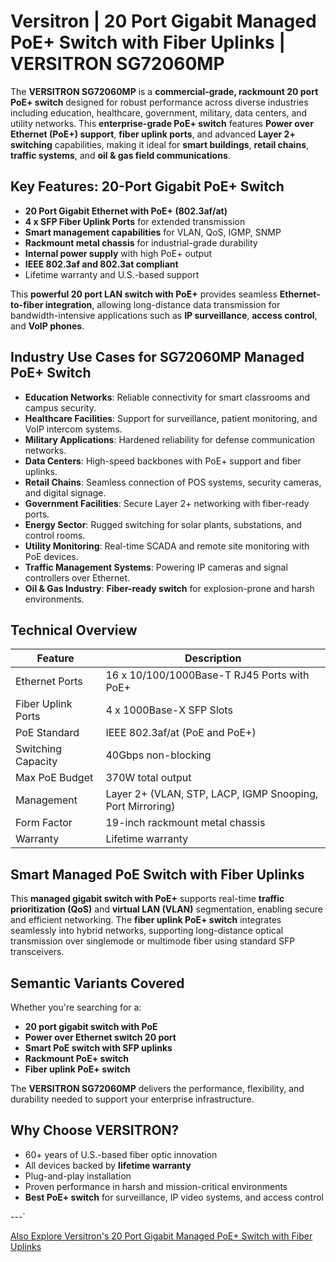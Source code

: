 # Versitron | 20 Port Gigabit Managed PoE+ Switch with Fiber Uplinks | VERSITRON SG72060MP

The **VERSITRON SG72060MP** is a **commercial-grade, rackmount 20 port PoE+ switch** designed for robust performance across diverse industries including education, healthcare, government, military, data centers, and utility networks. This **enterprise-grade PoE+ switch** features **Power over Ethernet (PoE+) support**, **fiber uplink ports**, and advanced **Layer 2+ switching** capabilities, making it ideal for **smart buildings**, **retail chains**, **traffic systems**, and **oil & gas field communications**.

## Key Features: 20-Port Gigabit PoE+ Switch

- **20 Port Gigabit Ethernet with PoE+ (802.3af/at)**
- **4 x SFP Fiber Uplink Ports** for extended transmission
- **Smart management capabilities** for VLAN, QoS, IGMP, SNMP
- **Rackmount metal chassis** for industrial-grade durability
- **Internal power supply** with high PoE+ output
- **IEEE 802.3af and 802.3at compliant**
- Lifetime warranty and U.S.-based support

This **powerful 20 port LAN switch with PoE+** provides seamless **Ethernet-to-fiber integration**, allowing long-distance data transmission for bandwidth-intensive applications such as **IP surveillance**, **access control**, and **VoIP phones**.

## Industry Use Cases for SG72060MP Managed PoE+ Switch

- **Education Networks**: Reliable connectivity for smart classrooms and campus security.
- **Healthcare Facilities**: Support for surveillance, patient monitoring, and VoIP intercom systems.
- **Military Applications**: Hardened reliability for defense communication networks.
- **Data Centers**: High-speed backbones with PoE+ support and fiber uplinks.
- **Retail Chains**: Seamless connection of POS systems, security cameras, and digital signage.
- **Government Facilities**: Secure Layer 2+ networking with fiber-ready ports.
- **Energy Sector**: Rugged switching for solar plants, substations, and control rooms.
- **Utility Monitoring**: Real-time SCADA and remote site monitoring with PoE devices.
- **Traffic Management Systems**: Powering IP cameras and signal controllers over Ethernet.
- **Oil & Gas Industry**: **Fiber-ready switch** for explosion-prone and harsh environments.

## Technical Overview

| Feature                         | Description                                                   |
|---------------------------------|---------------------------------------------------------------|
| Ethernet Ports                  | 16 x 10/100/1000Base-T RJ45 Ports with PoE+                   |
| Fiber Uplink Ports              | 4 x 1000Base-X SFP Slots                                      |
| PoE Standard                    | IEEE 802.3af/at (PoE and PoE+)                                |
| Switching Capacity              | 40Gbps non-blocking                                           |
| Max PoE Budget                  | 370W total output                                             |
| Management                      | Layer 2+ (VLAN, STP, LACP, IGMP Snooping, Port Mirroring)    |
| Form Factor                     | 19-inch rackmount metal chassis                              |
| Warranty                        | Lifetime warranty                                             |

## Smart Managed PoE Switch with Fiber Uplinks

This **managed gigabit switch with PoE+** supports real-time **traffic prioritization (QoS)** and **virtual LAN (VLAN)** segmentation, enabling secure and efficient networking. The **fiber uplink PoE+ switch** integrates seamlessly into hybrid networks, supporting long-distance optical transmission over singlemode or multimode fiber using standard SFP transceivers.

## Semantic Variants Covered

Whether you're searching for a:

- **20 port gigabit switch with PoE**
- **Power over Ethernet switch 20 port**
- **Smart PoE switch with SFP uplinks**
- **Rackmount PoE+ switch**
- **Fiber uplink PoE+ switch**

The **VERSITRON SG72060MP** delivers the performance, flexibility, and durability needed to support your enterprise infrastructure.

## Why Choose VERSITRON?

- 60+ years of U.S.-based fiber optic innovation
- All devices backed by **lifetime warranty**
- Plug-and-play installation
- Proven performance in harsh and mission-critical environments
- **Best PoE+ switch** for surveillance, IP video systems, and access control

---`

[Also Explore Versitron's 20 Port Gigabit Managed PoE+ Switch with Fiber Uplinks](https://www.versitron.com/collections/poe-switches)
